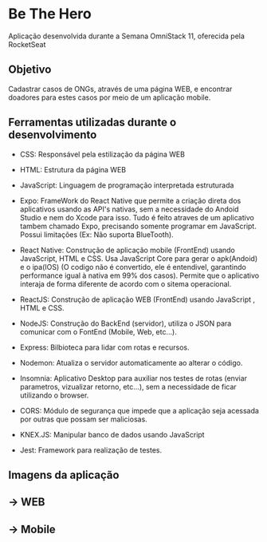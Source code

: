 # Be The Hero

Aplicação desenvolvida durante a Semana OmniStack 11, oferecida pela RocketSeat

## Objetivo

Cadastrar casos de ONGs, através de uma página WEB, e encontrar doadores para estes casos por meio de um aplicação mobile.

## Ferramentas utilizadas durante o desenvolvimento

- CSS: Responsável pela estilização da página WEB

- HTML: Estrutura da página WEB

- JavaScript: Linguagem de programação interpretada estruturada

- Expo: FrameWork do React Native que permite a criação direta dos aplicativos usando as API's nativas, sem a necessidade do 
Andoid Studio e nem do Xcode para isso. Tudo é feito atraves de um aplicativo tambem chamado Expo, precisando somente programar em JavaScript. Possui limitações (Ex: Não suporta BlueTooth).

- React Native: Construção de aplicação mobile (FrontEnd) usando JavaScript, HTML e CSS. Usa JavaScript Core para gerar o 
apk(Andoid) e o ipa(IOS) (O codigo não é convertido, ele é entendivel, garantindo performance igual à nativa em 99% dos casos).
Permite que o aplicativo interaja de forma diferente de acordo com o sitema operacional.

- ReactJS: Construção de aplicação WEB (FrontEnd) usando JavaScript , HTML e CSS.

- NodeJS: Construção do BackEnd (servidor), utiliza o JSON para comunicar com o FontEnd (Mobile, Web, etc...).

- Express: Bilbioteca para lidar com rotas e recursos.

- Nodemon: Atualiza o servidor automaticamente ao alterar o código.

- Insomnia: Aplicativo Desktop para auxiliar nos testes de rotas (enviar parametros, vizualizar retorno, etc...), sem a necessidade
de ficar utilizando o browser.

- CORS: Módulo de segurança que impede que a aplicação seja acessada por outras que possam ser maliciosas.

- KNEX.JS: Manipular banco de dados usando JavaScript

- Jest: Framework para realização de testes. 

## Imagens da aplicação
## -> WEB

## -> Mobile
